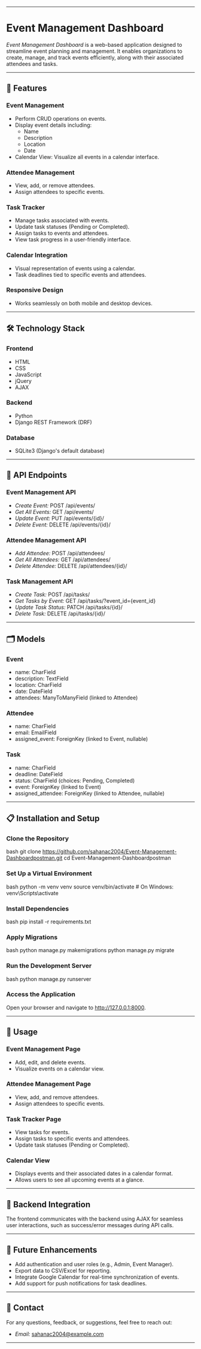 
---

# Event Management Dashboard  

*Event Management Dashboard* is a web-based application designed to streamline event planning and management. It enables organizations to create, manage, and track events efficiently, along with their associated attendees and tasks.

---

## 🚀 Features  

### Event Management  
- Perform CRUD operations on events.  
- Display event details including:  
  - Name  
  - Description  
  - Location  
  - Date  
- Calendar View: Visualize all events in a calendar interface.  

### Attendee Management  
- View, add, or remove attendees.  
- Assign attendees to specific events.  

### Task Tracker  
- Manage tasks associated with events.  
- Update task statuses (Pending or Completed).  
- Assign tasks to events and attendees.  
- View task progress in a user-friendly interface.  

### Calendar Integration  
- Visual representation of events using a calendar.  
- Task deadlines tied to specific events and attendees.  

### Responsive Design  
- Works seamlessly on both mobile and desktop devices.  

---

## 🛠 Technology Stack  

### Frontend  
- HTML  
- CSS  
- JavaScript  
- jQuery  
- AJAX  

### Backend  
- Python  
- Django REST Framework (DRF)  

### Database  
- SQLite3 (Django's default database)  

---

## 📖 API Endpoints  

### Event Management API  
- *Create Event:* POST /api/events/  
- *Get All Events:* GET /api/events/  
- *Update Event:* PUT /api/events/{id}/  
- *Delete Event:* DELETE /api/events/{id}/  

### Attendee Management API  
- *Add Attendee:* POST /api/attendees/  
- *Get All Attendees:* GET /api/attendees/  
- *Delete Attendee:* DELETE /api/attendees/{id}/  

### Task Management API  
- *Create Task:* POST /api/tasks/  
- *Get Tasks by Event:* GET /api/tasks/?event_id={event_id}  
- *Update Task Status:* PATCH /api/tasks/{id}/  
- *Delete Task:* DELETE /api/tasks/{id}/  

---

## 🗂 Models  

### Event  
- name: CharField  
- description: TextField  
- location: CharField  
- date: DateField  
- attendees: ManyToManyField (linked to Attendee)  

### Attendee  
- name: CharField  
- email: EmailField  
- assigned_event: ForeignKey (linked to Event, nullable)  

### Task  
- name: CharField  
- deadline: DateField  
- status: CharField (choices: Pending, Completed)  
- event: ForeignKey (linked to Event)  
- assigned_attendee: ForeignKey (linked to Attendee, nullable)  

---

## 📋 Installation and Setup  

### Clone the Repository  
bash
git clone https://github.com/sahanac2004/Event-Management-Dashboardpostman.git
cd Event-Management-Dashboardpostman


### Set Up a Virtual Environment  
bash
python -m venv venv
source venv/bin/activate  # On Windows: venv\Scripts\activate


### Install Dependencies  
bash
pip install -r requirements.txt


### Apply Migrations  
bash
python manage.py makemigrations
python manage.py migrate


### Run the Development Server  
bash
python manage.py runserver


### Access the Application  
Open your browser and navigate to http://127.0.0.1:8000.

---

## 📂 Usage  

### Event Management Page  
- Add, edit, and delete events.  
- Visualize events on a calendar view.  

### Attendee Management Page  
- View, add, and remove attendees.  
- Assign attendees to specific events.  

### Task Tracker Page  
- View tasks for events.  
- Assign tasks to specific events and attendees.  
- Update task statuses (Pending or Completed).  

### Calendar View  
- Displays events and their associated dates in a calendar format.  
- Allows users to see all upcoming events at a glance.  

---

## 🔧 Backend Integration  

The frontend communicates with the backend using AJAX for seamless user interactions, such as success/error messages during API calls.

---

## 🌟 Future Enhancements  

- Add authentication and user roles (e.g., Admin, Event Manager).  
- Export data to CSV/Excel for reporting.  
- Integrate Google Calendar for real-time synchronization of events.  
- Add support for push notifications for task deadlines.  

---

## 📧 Contact  

For any questions, feedback, or suggestions, feel free to reach out:  
- *Email:* [sahanac2004@example.com](mailto:sahanac629@gmail.com)  

---
